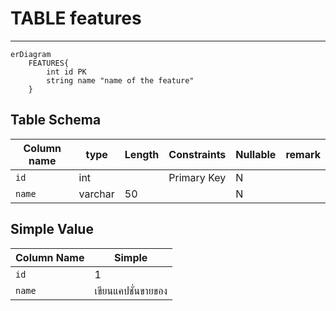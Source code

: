 # TABLE features
---
```mermaid
erDiagram
    FEATURES{
        int id PK
        string name "name of the feature" 
    }
```

## Table Schema

| Column name | type    | Length | Constraints | Nullable | remark |
| ----------- | ------- | ------ | ----------- | -------- | ------ |
| `id`        | int     |        | Primary Key | N        |        |
| `name`      | varchar | 50     |             | N        |        |

## Simple Value

| Column Name | Simple          |
| ----------- | --------------- |
| `id`        | 1               |
| `name`      | เขียนแคปชั่นขายของ |